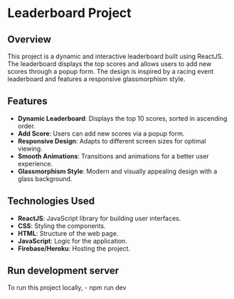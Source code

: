 # Leaderboard Project

## Overview

This project is a dynamic and interactive leaderboard built using ReactJS. The leaderboard displays the top scores and allows users to add new scores through a popup form. The design is inspired by a racing event leaderboard and features a responsive glassmorphism style.

## Features

- **Dynamic Leaderboard**: Displays the top 10 scores, sorted in ascending order.
- **Add Score**: Users can add new scores via a popup form.
- **Responsive Design**: Adapts to different screen sizes for optimal viewing.
- **Smooth Animations**: Transitions and animations for a better user experience.
- **Glassmorphism Style**: Modern and visually appealing design with a glass background.

## Technologies Used

- **ReactJS**: JavaScript library for building user interfaces.
- **CSS**: Styling the components.
- **HTML**: Structure of the web page.
- **JavaScript**: Logic for the application.
- **Firebase/Heroku**: Hosting the project.

## Run development server

To run this project locally, - npm run dev
